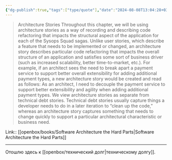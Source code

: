 ```yaml
---
{"dg-publish":true,"tags":["type/quote"],"date":"2024-08-08T13:04:28+03:00","title":"architecture story vs techdebt","modified_at":"2025-04-24T15:24:14+03:00","aliases":"architecture story vs techdebt","permalink":"/mine/quotes/202408081304/","dgPassFrontmatter":true}
---
```



> Architecture Stories Throughout this chapter, we will be using architecture stories as a way of recording and describing code refactoring that impacts the structural aspect of the application for each of the Sysops Squad sagas. Unlike user stories, which describe a feature that needs to be implemented or changed, an architecture story describes particular code refactoring that impacts the overall structure of an application and satisfies some sort of business driver (such as increased scalability, better time-to-market, etc.). For example, if an architect sees the need to break apart a payment service to support better overall extensibility for adding additional payment types, a new architecture story would be created and read as follows: As an architect, I need to decouple the payment service to support better extensibility and agility when adding additional payment types. We view architecture stories as separate from technical debt stories. Technical debt stories usually capture things a developer needs to do in a later iteration to “clean up the code,” whereas an architecture story captures something that needs to change quickly to support a particular architectural characteristic or business need.


Link:: [[openbox/books/Software Architecture the Hard Parts|Software Architecture the Hard Parts]]

---

Отошлю здесь к [[openbox/технический долг|техническому долгу]].
